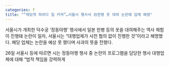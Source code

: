 ```yaml
---
categories: f
title: "“재밌게 하려다 일 커져”…서울시 행사서 日헌병 옷 대여 논란에 업체 해명"
---
```

  서울시가 개최한 덕수궁 ‘정동야행’ 행사에서 일본 헌병 등의 옷을 대여해주는 역사 체험이 진행돼 논란이 일자, 서울시는 “대행업체가 사전 협의 없이 진행한 것”이라고 해명했다. 해당 업체는 논란을 예상 못 했다며 사과의 뜻을 전했다.
 
26일 서울시 등에 따르면 시는 정동야행 행사 중 논란의 프로그램을 담당한 행사 대행업체에 대해 “법적 책임을 강력하게 